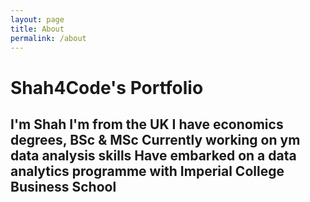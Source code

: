 ```yaml
---
layout: page
title: About
permalink: /about
---
```


# Shah4Code's Portfolio

I'm Shah
I'm from the UK
I have economics degrees, BSc & MSc
Currently working on ym data analysis skills
Have embarked on a data analytics programme with Imperial College Business School
---
